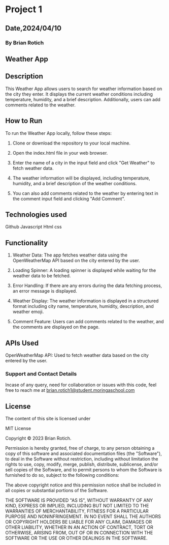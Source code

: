# Project 1

## Date,2024/04/10

### By Brian Rotich

## Weather App

## Description

This Weather App allows users to search for weather information based on the city they enter. It displays the current weather conditions including temperature, humidity, and a brief description. Additionally, users can add comments related to the weather.

## How to Run

To run the Weather App locally, follow these steps:

1. Clone or download the repository to your local machine.

2. Open the index.html file in your web browser.

3. Enter the name of a city in the input field and click "Get Weather" to fetch weather data.

4. The weather information will be displayed, including temperature, humidity, and a brief description of the weather conditions.

5. You can also add comments related to the weather by entering text in the comment input field and clicking "Add Comment".

## Technologies used

   Github
   Javascript
   Html
   css

## Functionality

1. Weather Data: The app fetches weather data using the OpenWeatherMap API based on the city entered by the user.

2. Loading Spinner: A loading spinner is displayed while waiting for the weather data to be fetched.

3. Error Handling: If there are any errors during the data fetching process, an error message is displayed.

4. Weather Display: The weather information is displayed in a structured format including city name, temperature, humidity, description, and weather emoji.

5. Comment Feature: Users can add comments related to the weather, and the comments are displayed on the page.

## APIs Used

OpenWeatherMap API: Used to fetch weather data based on the city entered by the user.

### Support and Contact Details

Incase of any query, need for collaboration or issues with this code, feel free to reach me at <brian.rotich1@student.moringaschool.com>

## License

The content of this site is licensed under

MIT License

Copyright © 2023 Brian Rotich.

Permission is hereby granted, free of charge, to any person obtaining a copy of this software and associated documentation files (the "Software"), to deal in the Software without restriction, including without limitation the rights to use, copy, modify, merge, publish, distribute, sublicense, and/or sell copies of the Software, and to permit persons to whom the Software is furnished to do so, subject to the following conditions:

The above copyright notice and this permission notice shall be included in all copies or substantial portions of the Software.

THE SOFTWARE IS PROVIDED "AS IS", WITHOUT WARRANTY OF ANY KIND, EXPRESS OR IMPLIED, INCLUDING BUT NOT LIMITED TO THE WARRANTIES OF MERCHANTABILITY, FITNESS FOR A PARTICULAR PURPOSE AND NONINFRINGEMENT. IN NO EVENT SHALL THE AUTHORS OR COPYRIGHT HOLDERS BE LIABLE FOR ANY CLAIM, DAMAGES OR OTHER LIABILITY, WHETHER IN AN ACTION OF CONTRACT, TORT OR OTHERWISE, ARISING FROM, OUT OF OR IN CONNECTION WITH THE SOFTWARE OR THE USE OR OTHER DEALINGS IN THE SOFTWARE.
